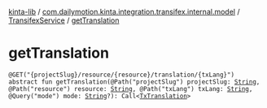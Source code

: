 [kinta-lib](../../index.md) / [com.dailymotion.kinta.integration.transifex.internal.model](../index.md) / [TransifexService](index.md) / [getTranslation](./get-translation.md)

# getTranslation

`@GET("{projectSlug}/resource/{resource}/translation/{txLang}") abstract fun getTranslation(@Path("projectSlug") projectSlug: `[`String`](https://kotlinlang.org/api/latest/jvm/stdlib/kotlin/-string/index.html)`, @Path("resource") resource: `[`String`](https://kotlinlang.org/api/latest/jvm/stdlib/kotlin/-string/index.html)`, @Path("txLang") txLang: `[`String`](https://kotlinlang.org/api/latest/jvm/stdlib/kotlin/-string/index.html)`, @Query("mode") mode: `[`String`](https://kotlinlang.org/api/latest/jvm/stdlib/kotlin/-string/index.html)`?): Call<`[`TxTranslation`](../-tx-translation/index.md)`>`